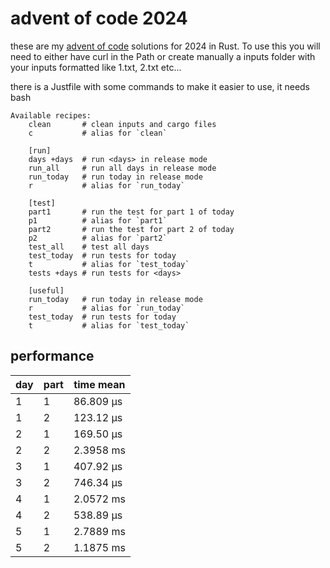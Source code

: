 # advent of code 2024
these are my [advent of code](https://adventofcode.com/2024) solutions for 2024 in Rust. To use this you will need to either have curl in the Path or create manually a inputs folder with your inputs formatted like 1.txt, 2.txt etc... 

there is a Justfile with some commands to make it easier to use, it needs bash
```just
Available recipes:
    clean       # clean inputs and cargo files
    c           # alias for `clean`

    [run]
    days +days  # run <days> in release mode
    run_all     # run all days in release mode
    run_today   # run today in release mode
    r           # alias for `run_today`

    [test]
    part1       # run the test for part 1 of today
    p1          # alias for `part1`
    part2       # run the test for part 2 of today
    p2          # alias for `part2`
    test_all    # test all days
    test_today  # run tests for today
    t           # alias for `test_today`
    tests +days # run tests for <days>

    [useful]
    run_today   # run today in release mode
    r           # alias for `run_today`
    test_today  # run tests for today
    t           # alias for `test_today`
```

## performance

| day | part | time mean |
| --- | ---- | --------- |
| 1   | 1    | 86.809 µs |
| 1   | 2    | 123.12 µs |
| 2   | 1    | 169.50 µs |
| 2   | 2    | 2.3958 ms |
| 3   | 1    | 407.92 µs |
| 3   | 2    | 746.34 µs |
| 4   | 1    | 2.0572 ms |
| 4   | 2    | 538.89 µs |
| 5   | 1    | 2.7889 ms |
| 5   | 2    | 1.1875 ms |

